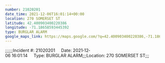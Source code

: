 ```yaml
---
number: 21020201
date_time: 2021-12-06T16:01:14+00:00
location: 270 SOMERSET ST
latitude: 42.400903400220386
longitude: -71.18658593445392
type: BURGLAR ALARM
google_maps_link: https://maps.google.com/?q=42.400903400220386,-71.18658593445392
---
```


;;;;;;Incident #: 21020201     Date: 2021‐12‐06 16:01:14     Type: BURGLAR ALARM;;;Location: 270 SOMERSET ST;;;
